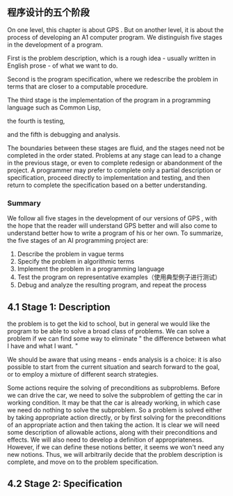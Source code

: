 ## 程序设计的五个阶段

On one level, this chapter is about  GPS . But on another level, it is about the process of developing an A1 computer program. We distinguish five stages in the development of a program. 

First is the problem description, which is a rough idea - usually written in English prose - of what we want to do. 

Second is the program specification, where we redescribe the problem in terms that are closer to a computable procedure.

The third stage is the implementation of the program in a programming language such as Common Lisp, 

the fourth is testing, 

and the fifth is debugging and analysis.

The boundaries between these stages are fluid, and the stages need not be completed in the order stated. Problems at any stage can lead to a change in the previous stage, or even to complete redesign or abandonment of the project. A programmer may prefer to complete only a partial description or specification, proceed directly to implementation and testing, and then return to complete the specification based on a better understanding.

###  Summary

We follow all five stages in the development of our versions of  GPS , with the hope that the reader will understand  GPS  better and will also come to understand better how to write a program of his or her own. To summarize, the five stages of an AI programming project are:

1.  Describe  the problem in vague terms
2.  Specify  the problem in algorithmic terms
3.  Implement  the problem in a programming language
4.  Test  the program on representative examples（使用典型例子进行测试）
5.  Debug  and  analyze  the resulting program, and repeat the process

## 4.1 Stage  1:  Description

the problem is to get the kid to school, but in general we would like the program to be able to solve a broad class of problems. We can solve a problem if we can find some way to eliminate  " the difference between what I have and what
I  want. "

We should be aware that using means - ends analysis is a choice: it is also possible to start from the current situation and search forward to the goal, or to employ a mixture of different search strategies.

Some actions require the solving of  preconditions  as subproblems. Before we can drive the car, we need to solve the subproblem of getting the car in working condition. It may be that the car is already working, in which case we need do nothing to solve the subproblem. So a problem is solved either by taking appropriate action directly, or by first solving for the preconditions of an appropriate action and then taking the action. It is clear we will need some description of allowable actions, along with their preconditions and effects. We will also need to develop a definition of appropriateness. However, if we can define these notions better, it seems we won't need any new notions. Thus, we will arbitrarily decide that the problem description is complete, and move on to the problem specification.

## 4.2 Stage  2:  Specification











